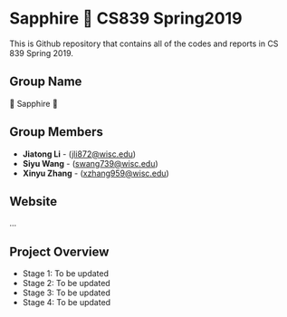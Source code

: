 # Sapphire 💎 CS839 Spring2019

This is Github repository that contains all of the codes and reports in CS 839 Spring 2019.

## Group Name

💎 Sapphire 💎

## Group Members

* **Jiatong Li** - (jli872@wisc.edu)
* **Siyu Wang** - (swang739@wisc.edu)
* **Xinyu Zhang** - (xzhang959@wisc.edu)

## Website

...

## Project Overview
* Stage 1: To be updated
* Stage 2: To be updated
* Stage 3: To be updated
* Stage 4: To be updated



